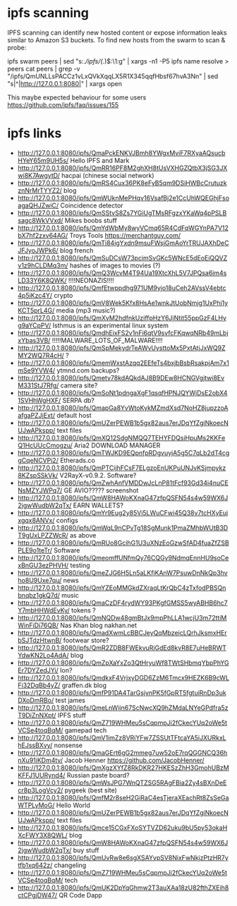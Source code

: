 # ipfs scanning
IPFS scanning can identify new hosted content or expose information leaks similar to Amazon S3 buckets.
To find new hosts from the swarm to scan & probe:

ipfs swarm peers | sed "s:.*/ipfs/\(.*\)\$:\1:g" | xargs -n1 -P5 ipfs name resolve > peers
cat peers | grep -v "/ipfs/QmUNLLsPACCz1vLxQVkXqqLX5R1X345qqfHbsf67hvA3Nn" | sed "s|^|http://127.0.0.1:8080|" | xargs open

This maybe expected behaviour for some users https://github.com/ipfs/faq/issues/155

# ipfs links
* http://127.0.0.1:8080/ipfs/QmaPckENKVJBmh8YWgxMviF7RXyaAQsucbHYeY65m9UH5s/ Hello IPFS and Mark
* http://127.0.0.1:8080/ipfs/QmRR16PF8M2ghXH8tUsVXHGZQtbX3jSG3JXwi8K7AwgytD/  hacpai (chinese social network)
* http://127.0.0.1:8080/ipfs/QmRS4Cux36PK8eFyB5qm9DSiHWBcCrutuzkznNrMrTYYZ2/ blog
* http://127.0.0.1:8080/ipfs/QmWUknMePHqv16VsafBj2e1CcUhWQEGhjFsoagaQHJZwiC/ Coincidence detector
* http://127.0.0.1:8080/ipfs/QmSStvS8Zs7YGiUgTMsRFgzxYKaWq4pPSLBsagc8WkVVxd/ Mikes boobs stuff
* http://127.0.0.1:8080/ipfs/QmYdWbMy8wyVCmq65R4CdFqWGYnPA7V12bX7hf2zxv64AG/ Troys Tools  https://merchantguy.com/
* http://127.0.0.1:8080/ipfs/QmTi84igYxdn9msuFWsjGmAoYrTRUJAXhDeCJFJyoJWPk6/ blog french
* http://127.0.0.1:8080/ipfs/QmSuDCsW73pcimSvGKc5WNcE5dEoEiQQVZv1z9hCLDMq3m/ hashes of images to movies (?)
* http://127.0.0.1:8080/ipfs/QmQ3WcvM4T94Ua19XtcXhL5V7JPQsa6im4sLD33Y6K8QWK/ !!!!NEONAZIS!!!!
* http://127.0.0.1:8080/ipfs/QmfEtwppdhg971UM9yjo18uCeh2AVssV4ebtc4p5iKzc4Y/ crypto
* http://127.0.0.1:8080/ipfs/QmV8Wek5Kfx8HsAe1wnkJtUobNmjg1UxPhj1yKCT5prL4G/ media (mp3 music?)
* http://127.0.0.1:8080/ipfs/QmXvM2hdfnkUziffpHzY6JjNtit55ppGzF4LHyg9aYCpPV/ Isthmus is an experimental linux system
* http://127.0.0.1:8080/ipfs/QmdhEixFS2v1nFi6qtV9svfcFKqwqNRb49mLbjxYbas3VB/ !!!!!MALWARE_LOTS_OF_MALWARE!!!!
* http://127.0.0.1:8080/ipfs/QmSpMekydrTeAWvUysttoMx5PxtAtjJxWQ9ZMY2WQ7R4cH/ ?
* http://127.0.0.1:8080/ipfs/QmemWxstAzqq2EEfeTs4bxjbBsbRsakpjAm7x1mSe9YVW4/ ytmnd.com backups?
* http://127.0.0.1:8080/ipfs/Qmetv78kdAQkdAJ8B9DEw8HCNGVgjtwi8EvM331StJ7Rfg/ camera site?
* http://127.0.0.1:8080/ipfs/QmSoNt1pdngaXgF1qsqfHPNJQYWjDsE2obX41SVHhWgHXF/ SERPA db?
* http://127.0.0.1:8080/ipfs/QmapGa8YvWtoKykMZmdXsd7NoHZ8jupzzoAafgaPZJiExt/ default host
* http://127.0.0.1:8080/ipfs/QmUZerPEWB1b5gx82aus7erJDqYfZgiNkoecNUJwAPkspp/ text files
* http://127.0.0.1:8080/ipfs/QmXQ12SdgNMQQ7TEHYFDQsiHpuMs2KKFeQ1HcUUcCmogzu/ Aria2 DOWNLOAD MANAGER
* http://127.0.0.1:8080/ipfs/QmTWJKD9EQpnfpRDgvuyjA5g5C7qLb2dT4cggCqeNCVPi2/ Etherads.co
* http://127.0.0.1:8080/ipfs/QmPTCijhFCsF7ELgzoEnUKPuUNJvKSjmpykz8KZspSSkVk/ V2RayX-v0.9.2. Software?
* http://127.0.0.1:8080/ipfs/QmZwhAnfVMDDwJcLnP81tFcf93Gd34i4nuCENsMZYJWPq7/ GE AVIO????? screenshot
* http://127.0.0.1:8080/ipfs/QmW8HAWoKXnaG47zfpQSFN54s4w59WX6J2jgwWudbW2qTx/ EARN WALLETS?
* http://127.0.0.1:8080/ipfs/QmYr9Eug2y85Vi5LWuCFwi45Q38v7tcHXyEujxgqx8ANVx/ configs
* http://127.0.0.1:8080/ipfs/QmWqL9nCPvTg18SgMunk1PmaZMhbWUtB3DT9gUxLPZZWcR/ as above
* http://127.0.0.1:8080/ipfs/QmRUo8GcihG1U3uXNzEoGzwSfAD4fuaZfZSBPLE9o1teTr/ Software
* http://127.0.0.1:8080/ipfs/QmeomffUNfmQy76CQGy9NdmqEnnHU9soCexBnGU3ezPHVH/ testing
* http://127.0.0.1:8080/ipfs/QmeZJG6H5Ln5aLKfjKAnW7PsuwDnNkQp3hvho8U9Uxe7qu/ news
* http://127.0.0.1:8080/ipfs/QmYZEoMMGkdZXraqLtKrQbC4zTxfodPBSQnbnqbz1gkQ7d/ music
* http://127.0.0.1:8080/ipfs/QmaCzDF4rydWY93PKgfGMSS5wyABHB6hc7Y7mbHHWdEvKy/ tokens ?
* http://127.0.0.1:8080/ipfs/QmNQDw48gmBtJx9mpPhLLA1wcjU3m72ttiMWinFiDi76QB/ Nas Khan blog nakhan.net
* http://127.0.0.1:8080/ipfs/QmadXwmLcBBCJeyQqMbzeicLQrhJksmxHErbSJTdzHtwnB/ footwear store?
* http://127.0.0.1:8080/ipfs/QmR2ZDB8FWEkvuRiGdEd8kvR8E7uHeBRWTYdwKN2Lo4AdA/ blog
* http://127.0.0.1:8080/ipfs/QmZpXaYxZo3QtHryuWf8TWtSHbmqYbpPhYGEr7DYZedJYi/ Ion?
* http://127.0.0.1:8080/ipfs/QmdkxF4VrjxyDGD6ZzM6Tmcx9HEZK6B9cWLFi32DqBb4yZ/ graffen.dk blog
* http://127.0.0.1:8080/ipfs/QmfP91DA4TarGsjynPK5fGpRT5fgtuiRnDp3ukDXoDmRBo/ test james
* http://127.0.0.1:8080/ipfs/QmeLnWijn67ScNwcXQ9hZMdaLNYeGPdfra5zT9DiZnNXpt/ IPFS stuff
* http://127.0.0.1:8080/ipfs/QmZ719WHMeu5sCqpmpJi2fCkecYUq2oWe5tVCSe4toqBqM/ gamepad tech
* http://127.0.0.1:8080/ipfs/QmV1imZz8VRiYFw7ZSSUtTFtcaYA5iJXURkxLhEJssBXvy/ nonsense
* http://127.0.0.1:8080/ipfs/QmaGErt6gG2mmeg7uw52oE7rqQGGNCQ36hnXu91iKDm4tv/ Jacob Henner https://github.com/JacobHenner/
* http://127.0.0.1:8080/ipfs/QmXgzXYfZ8RkDKR27HKESzZhH3GmohUBzMKFFJ1UURynd4/ Russian paste board?
* http://127.0.0.1:8080/ipfs/QmWsJPG7WnQTZSG5RAgFBia2Zy4sBXnDeEcr8p3LogVcy2/ pygeek (best site)
* http://127.0.0.1:8080/ipfs/QmfM2r8seH2GiRaC4esTjeraXEachRt8ZsSeGaWTPLyMoG/ Hello World
* http://127.0.0.1:8080/ipfs/QmUZerPEWB1b5gx82aus7erJDqYfZgiNkoecNUJwAPkspp/ text files
* http://127.0.0.1:8080/ipfs/Qmce15CGxFXoSYTVZD62uku9bU5py53okaHXcFWY3X8QWL/ blog
* http://127.0.0.1:8080/ipfs/QmW8HAWoKXnaG47zfpQSFN54s4w59WX6J2jgwWudbW2qTx/ buy stuff
* http://127.0.0.1:8080/ipfs/QmUvRw8e6sgXSAYvpSV8NixFwNkjzPtzHR7ytfb1xq642z/ changeling
* http://127.0.0.1:8080/ipfs/QmZ719WHMeu5sCqpmpJi2fCkecYUq2oWe5tVCSe4toqBqM/ tech
* http://127.0.0.1:8080/ipfs/QmUK2DpYqGhmw2T3auXAa18zU82fthZXEih8ctCPgjDW47/ QR Code Dapp

